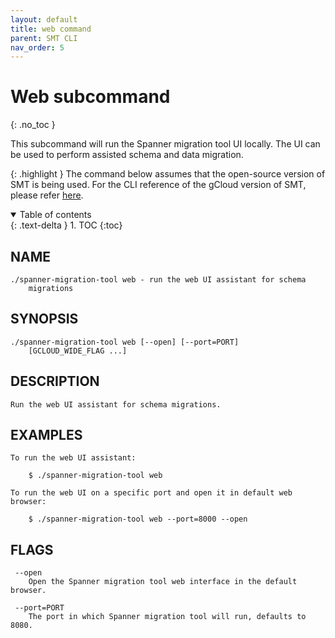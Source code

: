 ```yaml
---
layout: default
title: web command
parent: SMT CLI
nav_order: 5
---
```


# Web subcommand
{: .no_toc }

This subcommand will run the Spanner migration tool UI locally. The UI can be used to perform assisted schema and data migration.

{: .highlight }
The command below assumes that the open-source version of SMT is being used. For the CLI
reference of the gCloud version of SMT, please refer [here](https://cloud.google.com/sdk/gcloud/reference/alpha/spanner/migration).

<details open markdown="block">
  <summary>
    Table of contents
  </summary>
  {: .text-delta }
1. TOC
{:toc}
</details>

## NAME

    ./spanner-migration-tool web - run the web UI assistant for schema
        migrations

## SYNOPSIS

    ./spanner-migration-tool web [--open] [--port=PORT]
        [GCLOUD_WIDE_FLAG ...]

## DESCRIPTION

    Run the web UI assistant for schema migrations.

## EXAMPLES

    To run the web UI assistant:

        $ ./spanner-migration-tool web

    To run the web UI on a specific port and open it in default web browser:

        $ ./spanner-migration-tool web --port=8000 --open

## FLAGS

     --open
        Open the Spanner migration tool web interface in the default browser.

     --port=PORT
        The port in which Spanner migration tool will run, defaults to 8080.